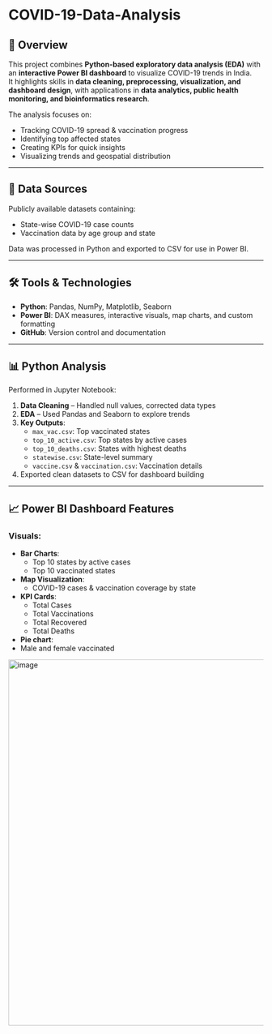 # COVID-19-Data-Analysis

## 📌 Overview
This project combines **Python-based exploratory data analysis (EDA)** with an **interactive Power BI dashboard** to visualize COVID-19 trends in India.  
It highlights skills in **data cleaning, preprocessing, visualization, and dashboard design**, with applications in **data analytics, public health monitoring, and bioinformatics research**.

The analysis focuses on:
- Tracking COVID-19 spread & vaccination progress
- Identifying top affected states
- Creating KPIs for quick insights
- Visualizing trends and geospatial distribution

---

## 📂 Data Sources
Publicly available datasets containing:
- State-wise COVID-19 case counts
- Vaccination data by age group and state

Data was processed in Python and exported to CSV for use in Power BI.

---

## 🛠 Tools & Technologies
- **Python**: Pandas, NumPy, Matplotlib, Seaborn
- **Power BI**: DAX measures, interactive visuals, map charts, and custom formatting
- **GitHub**: Version control and documentation

---

## 📊 Python Analysis
Performed in Jupyter Notebook:
1. **Data Cleaning** – Handled null values, corrected data types
2. **EDA** – Used Pandas and Seaborn to explore trends
3. **Key Outputs**:
   - `max_vac.csv`: Top vaccinated states
   - `top_10_active.csv`: Top states by active cases
   - `top_10_deaths.csv`: States with highest deaths
   - `statewise.csv`: State-level summary
   - `vaccine.csv` & `vaccination.csv`: Vaccination details
4. Exported clean datasets to CSV for dashboard building

---

## 📈 Power BI Dashboard Features
### Visuals:
- **Bar Charts**:
  - Top 10 states by active cases
  - Top 10 vaccinated states
- **Map Visualization**:
  - COVID-19 cases & vaccination coverage by state
- **KPI Cards**:
  - Total Cases  
  - Total Vaccinations  
  - Total Recovered 
  - Total Deaths
- **Pie chart**:
- Male and female vaccinated


<img width="1287" height="722" alt="image" src="https://github.com/user-attachments/assets/ffc96ed8-2d65-4e33-81e0-1a239b6005ff" />

